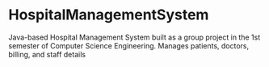 # HospitalManagementSystem
Java-based Hospital Management System built as a group project in the 1st semester of Computer Science Engineering. Manages patients, doctors, billing, and staff details
